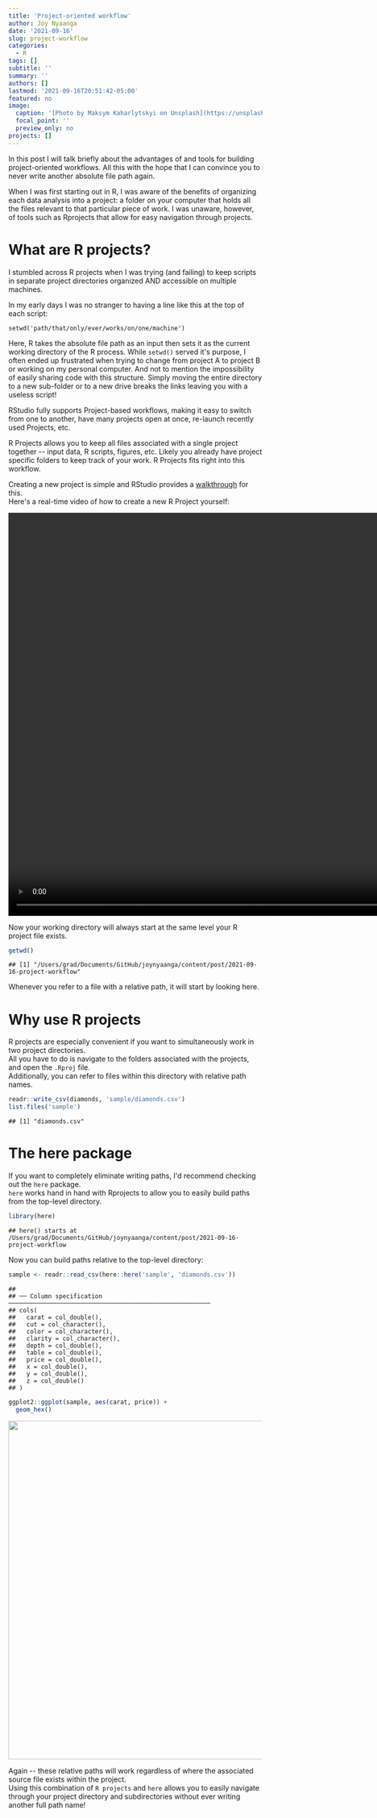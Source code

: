 ```yaml
---
title: 'Project-oriented workflow'
author: Joy Nyaanga
date: '2021-09-16'
slug: project-workflow
categories: 
  - R
tags: []
subtitle: ''
summary: ''
authors: []
lastmod: '2021-09-16T20:51:42-05:00'
featured: no
image:
  caption: '[Photo by Maksym Kaharlytskyi on Unsplash](https://unsplash.com/photos/Q9y3LRuuxmg?utm_source=unsplash&utm_medium=referral&utm_content=creditShareLink )'
  focal_point: ''
  preview_only: no
projects: []
---
```

In this post I will talk briefly about the advantages of and tools for building project-oriented workflows.
All this with the hope that I can convince you to never write another absolute file path again.
  
When I was first starting out in R, I was aware of the benefits of organizing each data analysis into a project: 
a folder on your computer that holds all the files relevant to that particular piece of work. 
I was unaware, however, of tools such as Rprojects that allow for easy navigation through projects. 



# What are R projects?

I stumbled across R projects when I was trying (and failing) to keep scripts in separate project directories 
organized AND accessible on multiple machines.

In my early days I was no stranger to having a line like this at the top of each script:   

    setwd('path/that/only/ever/works/on/one/machine')

Here, R takes the absolute file path as an input then sets it as the current working directory of the R process. 
While `setwd()` served it's purpose, I often ended up frustrated when trying to change from project A to project B
or working on my personal computer. And not to mention the impossibility of easily sharing code with this structure.
Simply moving the entire directory to a new sub-folder or to a new drive breaks the links leaving you with a useless script! 

RStudio fully supports Project-based workflows, making it easy to switch from one to another, 
have many projects open at once, re-launch recently used Projects, etc.    

R Projects allows you to keep all files associated with a single project together -- input data, R scripts, figures, etc.
Likely you already have project specific folders to keep track of your work. R Projects fits right into this workflow.

Creating a new project is simple and RStudio provides a [walkthrough](https://support.rstudio.com/hc/en-us/articles/200526207-Using-Projects) for this.  
Here's a real-time video of how to create a new R Project yourself:

<video width="940" height="800" controls>
  <source src="tutorial.mp4" type="video/mp4">
</video>

Now your working directory will always start at the same level your R project file exists. 


```r
getwd()
```

```
## [1] "/Users/grad/Documents/GitHub/joynyaanga/content/post/2021-09-16-project-workflow"
```
Whenever you refer to a file with a relative path, it will start by looking here.  

# Why use R projects

R projects are especially convenient if you want to simultaneously work in two project directories.  
All you have to do is navigate to the folders associated with the projects, and open the `.Rproj` file.  
Additionally, you can refer to files within this directory with relative path names.  


```r
readr::write_csv(diamonds, 'sample/diamonds.csv')
list.files('sample')
```

```
## [1] "diamonds.csv"
```

# The **here** package

If you want to completely eliminate writing paths, I'd recommend checking out the `here` package.  
`here` works hand in hand with Rprojects to allow you to easily build paths from the top-level directory.


```r
library(here)
```

```
## here() starts at /Users/grad/Documents/GitHub/joynyaanga/content/post/2021-09-16-project-workflow
```

Now you can build paths relative to the top-level directory:

```r
sample <- readr::read_csv(here::here('sample', 'diamonds.csv'))
```

```
## 
## ── Column specification ────────────────────────────────────────────────────────
## cols(
##   carat = col_double(),
##   cut = col_character(),
##   color = col_character(),
##   clarity = col_character(),
##   depth = col_double(),
##   table = col_double(),
##   price = col_double(),
##   x = col_double(),
##   y = col_double(),
##   z = col_double()
## )
```

```r
ggplot2::ggplot(sample, aes(carat, price)) + 
  geom_hex()
```

<img src="{{< blogdown/postref >}}index_files/figure-html/unnamed-chunk-5-1.png" width="672" />

Again -- these relative paths will work regardless of where the associated source file exists within the project.  
Using this combination of `R projects` and `here` allows you to easily navigate through your project directory and 
subdirectories without ever writing another full path name!




